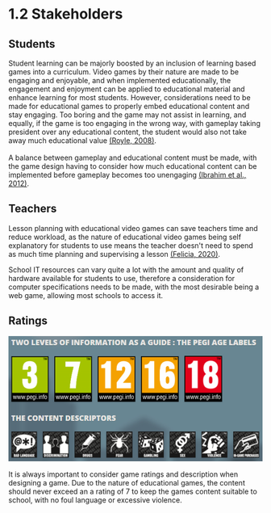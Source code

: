 # 1.2 Stakeholders

## Students

Student learning can be majorly boosted by an inclusion of learning based games into a curriculum. Video games by their nature are made to be engaging and enjoyable, and when implemented educationally, the engagement and enjoyment can be applied to educational material and enhance learning for most students. However, considerations need to be made for educational games to properly embed educational content and stay engaging. Too boring and the game may not assist in learning, and equally, if the game is too engaging in the wrong way, with gameplay taking president over any educational content, the student would also not take away much educational value [(Royle, 2008)](../analysis/references.md).\
\
A balance between gameplay and educational content must be made, with the game design having to consider how much educational content can be implemented before gameplay becomes too unengaging [(Ibrahim et al., 2012)](../analysis/references.md).

## Teachers

Lesson planning with educational video games can save teachers time and reduce workload, as the nature of educational video games being self explanatory for students to use means the teacher doesn't need to spend as much time planning and supervising a lesson [(Felicia, 2020)](../analysis/references.md).

School IT resources can vary quite a lot with the amount and quality of hardware available for students to use, therefore a consideration for computer specifications needs to be made, with the most desirable being a web game, allowing most schools to access it.

## Ratings

![(Pan European Game Information, 2017)](<../.gitbook/assets/image (1) (1) (1) (1).png>)

It is always important to consider game ratings and description when designing a game. Due to the nature of educational games, the content should never exceed an a rating of 7 to keep the games content suitable to school, with no foul language or excessive violence.
